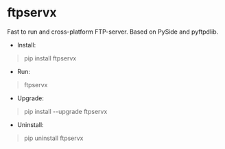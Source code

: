 # ftpservx
Fast to run and cross-platform  FTP-server. Based on PySide and pyftpdlib.

* Install:    
> pip install ftpservx
* Run:        
> ftpservx
* Upgrade:    
> pip install --upgrade ftpservx
* Uninstall:  
> pip uninstall ftpservx
